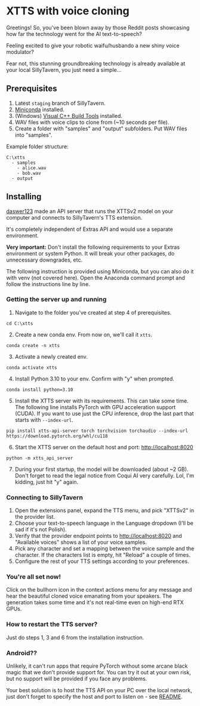 # XTTS with voice cloning

Greetings! So, you've been blown away by those Reddit posts showcasing how far the technology went for the AI text-to-speech?

Feeling excited to give your robotic waifu/husbando a new shiny voice modulator?

Fear not, this stunning groundbreaking technology is already available at your local SillyTavern, you just need a simple...

## Prerequisites

1. Latest `staging` branch of SillyTavern.
2. [Miniconda](https://docs.conda.io/projects/miniconda/en/latest/miniconda-install.html) installed.
3. (Windows) [Visual C++ Build Tools](https://visualstudio.microsoft.com/visual-cpp-build-tools/) installed.
4. WAV files with voice clips to clone from (~10 seconds per file).
5. Create a folder with "samples" and "output" subfolders. Put WAV files into "samples".

Example folder structure:
```
C:\xtts
  - samples
    - alice.wav
    - bob.wav
  - output
```

## Installing 

[daswer123](https://github.com/daswer123) made an API server that runs the XTTSv2 model on your computer and connects to SillyTavern's TTS extension.

It's completely independent of Extras API and would use a separate environment.

**Very important:** Don't install the following requirements to your Extras environment or system Python.
It will break your other packages, do unnecessary downgrades, etc.

The following instruction is provided using Miniconda, but you can also do it with venv (not covered here).
Open the Anaconda command prompt and follow the instructions line by line.

### Getting the server up and running

1. Navigate to the folder you've created at step 4 of prerequisites.
```
cd C:\xtts
```
2. Create a new conda env. From now on, we'll call it `xtts`.
```
conda create -n xtts
```
3. Activate a newly created env.
```
conda activate xtts
```
4. Install Python 3.10 to your env. Confirm with "y" when prompted.
```
conda install python=3.10
```
5. Install the XTTS server with its requirements. This can take some time.
The following line installs PyTorch with GPU acceleration support (CUDA).
If you want to use just the CPU inference, drop the last part that starts with `--index-url`.
```
pip install xtts-api-server torch torchvision torchaudio --index-url https://download.pytorch.org/whl/cu118
```
6. Start the XTTS server on the default host and port: <http://localhost:8020>
```
python -m xtts_api_server
```
7. During your first startup, the model will be downloaded (about ~2 GB).
Don't forget to read the legal notice from Coqui AI very carefully. Lol, I'm kidding, just hit "y" again.

### Connecting to SillyTavern

1. Open the extensions panel, expand the TTS menu, and pick "XTTSv2" in the provider list.
2. Choose your text-to-speech language in the Language dropdown (I'll be sad if it's not Polish).
3. Verify that the provider endpoint points to <http://localhost:8020> and "Available voices" shows a list of your voice samples.
4. Pick any character and set a mapping between the voice sample and the character.
If the characters list is empty, hit "Reload" a couple of times.
5. Configure the rest of your TTS settings according to your preferences.

### You're all set now!

Click on the bullhorn icon in the context actions menu for any message and hear the beautiful cloned voice emanating
from your speakers. The generation takes some time and it's not real-time even on high-end RTX GPUs.

### How to restart the TTS server?

Just do steps 1, 3 and 6 from the installation instruction.

### Android??

Unlikely, it can't run apps that require PyTorch without some arcane black magic that we don't provide support for. You can try it out at your own risk, but no support will be provided if you face any problems.

Your best solution is to host the TTS API on your PC over the local network, just don't forget to specify the host and port to listen on - see [README](https://github.com/daswer123/xtts-api-server/blob/main/README.md).
